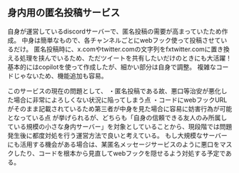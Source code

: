 ## 身内用の匿名投稿サービス 

自身が運営しているdiscordサーバーで、匿名投稿の需要が高まっていたため作成。
中身は簡単なもので、各チャンネルごとにwebフック使って投稿させているだけ。
匿名投稿時に、x.comやtwitter.comの文字列をfxtwitter.comに置き換える処理を挟んでいるため、ただツイートを共有したいだけのときにも大活躍！
基本的にはcopilotを使って作成したが、細かい部分は自身で調整。
複雑なコードじゃないため、機能追加も容易。

このサービスの現在の問題として、
・匿名投稿である故、悪口等治安が悪化した場合に非常によろしくない状況に陥ってしまう点
・コードにwebフックURLがそのまま記載されているため第三者が中身を見た場合に容易に妨害行為が可能となっている点
が挙げられるが、どちらも「自身の信頼できる友人のみ所属している規模の小さな身内サーバー」を対象としていることから、現段階では問題発生後に都度対処を行う運営方法で良いと考えている。
もし大規模なサーバーにも活用する機会がある場合は、某匿名メッセージサービスのように悪口をマスクしたり、コードを根本から見直してwebフックを隠せるよう対処する予定である。
